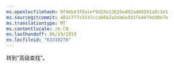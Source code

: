```yaml
---
ms.openlocfilehash: 0f46b43f0a1ef9d23e13635e492a406501a8c1e5
ms.sourcegitcommit: 483c777a1537ccab6a2a2da6a5d1fe4470dd0e7e
ms.translationtype: MT
ms.contentlocale: zh-CN
ms.lasthandoff: 06/19/2019
ms.locfileid: "63318278"
---
```

转到“高级查找”。